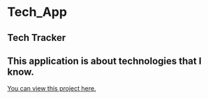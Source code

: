 # Tech_App 

## Tech Tracker
## This application is about technologies that I know.

[You can view this project here.](https://xzalexzx.github.io/Tech_App/) 
